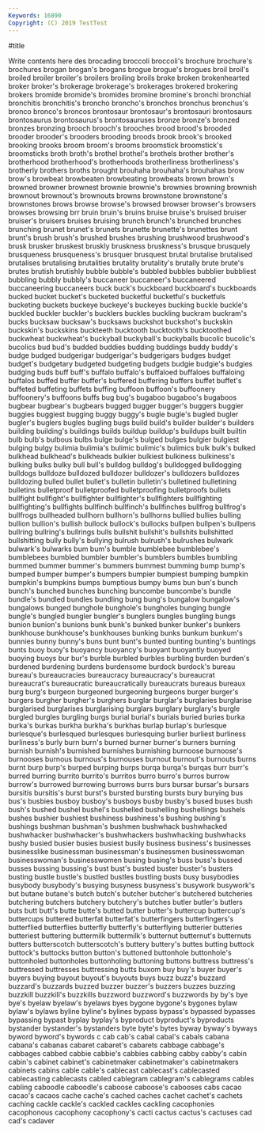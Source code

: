 ```yaml
---
Keywords: 16890
Copyright: (C) 2019 TestTest
---
```


#title

Write contents here
des brocading
broccoli broccoli's brochure brochure's brochures brogan brogan's brogans brogue brogue's
brogues broil broil's broiled broiler broiler's broilers broiling broils broke
broken brokenhearted broker broker's brokerage brokerage's brokerages brokered brokering brokers
bromide bromide's bromides bromine bromine's bronchi bronchial bronchitis bronchitis's broncho
broncho's bronchos bronchus bronchus's bronco bronco's broncos brontosaur brontosaur's brontosauri
brontosaurs brontosaurus brontosaurus's brontosauruses bronze bronze's bronzed bronzes bronzing brooch
brooch's brooches brood brood's brooded brooder brooder's brooders brooding broods
brook brook's brooked brooking brooks broom broom's brooms broomstick broomstick's
broomsticks broth broth's brothel brothel's brothels brother brother's brotherhood brotherhood's
brotherhoods brotherliness brotherliness's brotherly brothers broths brought brouhaha brouhaha's brouhahas
brow brow's browbeat browbeaten browbeating browbeats brown brown's browned browner
brownest brownie brownie's brownies browning brownish brownout brownout's brownouts browns
brownstone brownstone's brownstones brows browse browse's browsed browser browser's browsers
browses browsing brr bruin bruin's bruins bruise bruise's bruised bruiser
bruiser's bruisers bruises bruising brunch brunch's brunched brunches brunching brunet
brunet's brunets brunette brunette's brunettes brunt brunt's brush brush's brushed
brushes brushing brushwood brushwood's brusk brusker bruskest bruskly bruskness bruskness's
brusque brusquely brusqueness brusqueness's brusquer brusquest brutal brutalise brutalised brutalises
brutalising brutalities brutality brutality's brutally brute brute's brutes brutish brutishly
bubble bubble's bubbled bubbles bubblier bubbliest bubbling bubbly bubbly's buccaneer
buccaneer's buccaneered buccaneering buccaneers buck buck's buckboard buckboard's buckboards bucked
bucket bucket's bucketed bucketful bucketful's bucketfuls bucketing buckets buckeye buckeye's
buckeyes bucking buckle buckle's buckled buckler buckler's bucklers buckles buckling
buckram buckram's bucks bucksaw bucksaw's bucksaws buckshot buckshot's buckskin buckskin's
buckskins buckteeth bucktooth bucktooth's bucktoothed buckwheat buckwheat's buckyball buckyball's buckyballs
bucolic bucolic's bucolics bud bud's budded buddies budding buddings buddy
buddy's budge budged budgerigar budgerigar's budgerigars budges budget budget's budgetary
budgeted budgeting budgets budgie budgie's budgies budging buds buff buff's
buffalo buffalo's buffaloed buffaloes buffaloing buffalos buffed buffer buffer's buffered
buffering buffers buffet buffet's buffeted buffeting buffets buffing buffoon buffoon's
buffoonery buffoonery's buffoons buffs bug bug's bugaboo bugaboo's bugaboos bugbear
bugbear's bugbears bugged bugger bugger's buggers buggier buggies buggiest bugging
buggy buggy's bugle bugle's bugled bugler bugler's buglers bugles bugling
bugs build build's builder builder's builders building building's buildings builds
buildup buildup's buildups built builtin bulb bulb's bulbous bulbs bulge
bulge's bulged bulges bulgier bulgiest bulging bulgy bulimia bulimia's bulimic
bulimic's bulimics bulk bulk's bulked bulkhead bulkhead's bulkheads bulkier bulkiest
bulkiness bulkiness's bulking bulks bulky bull bull's bulldog bulldog's bulldogged
bulldogging bulldogs bulldoze bulldozed bulldozer bulldozer's bulldozers bulldozes bulldozing bulled
bullet bullet's bulletin bulletin's bulletined bulletining bulletins bulletproof bulletproofed bulletproofing
bulletproofs bullets bullfight bullfight's bullfighter bullfighter's bullfighters bullfighting bullfighting's bullfights
bullfinch bullfinch's bullfinches bullfrog bullfrog's bullfrogs bullheaded bullhorn bullhorn's bullhorns
bullied bullies bulling bullion bullion's bullish bullock bullock's bullocks bullpen
bullpen's bullpens bullring bullring's bullrings bulls bullshit bullshit's bullshits bullshitted
bullshitting bully bully's bullying bulrush bulrush's bulrushes bulwark bulwark's bulwarks
bum bum's bumble bumblebee bumblebee's bumblebees bumbled bumbler bumbler's bumblers
bumbles bumbling bummed bummer bummer's bummers bummest bumming bump bump's
bumped bumper bumper's bumpers bumpier bumpiest bumping bumpkin bumpkin's bumpkins
bumps bumptious bumpy bums bun bun's bunch bunch's bunched bunches
bunching buncombe buncombe's bundle bundle's bundled bundles bundling bung bung's
bungalow bungalow's bungalows bunged bunghole bunghole's bungholes bunging bungle bungle's
bungled bungler bungler's bunglers bungles bungling bungs bunion bunion's bunions
bunk bunk's bunked bunker bunker's bunkers bunkhouse bunkhouse's bunkhouses bunking
bunks bunkum bunkum's bunnies bunny bunny's buns bunt bunt's bunted
bunting bunting's buntings bunts buoy buoy's buoyancy buoyancy's buoyant buoyantly
buoyed buoying buoys bur bur's burble burbled burbles burbling burden
burden's burdened burdening burdens burdensome burdock burdock's bureau bureau's bureaucracies
bureaucracy bureaucracy's bureaucrat bureaucrat's bureaucratic bureaucratically bureaucrats bureaus bureaux burg
burg's burgeon burgeoned burgeoning burgeons burger burger's burgers burgher burgher's
burghers burglar burglar's burglaries burglarise burglarised burglarises burglarising burglars burglary
burglary's burgle burgled burgles burgling burgs burial burial's burials buried
buries burka burka's burkas burkha burkha's burkhas burlap burlap's burlesque
burlesque's burlesqued burlesques burlesquing burlier burliest burliness burliness's burly burn
burn's burned burner burner's burners burning burnish burnish's burnished burnishes
burnishing burnoose burnoose's burnooses burnous burnous's burnouses burnout burnout's burnouts
burns burnt burp burp's burped burping burps burqa burqa's burqas
burr burr's burred burring burrito burrito's burritos burro burro's burros
burrow burrow's burrowed burrowing burrows burrs burs bursar bursar's bursars
bursitis bursitis's burst burst's bursted bursting bursts bury burying bus
bus's busbies busboy busboy's busboys busby busby's bused buses bush
bush's bushed bushel bushel's bushelled bushelling bushellings bushels bushes bushier
bushiest bushiness bushiness's bushing bushing's bushings bushman bushman's bushmen bushwhack
bushwhacked bushwhacker bushwhacker's bushwhackers bushwhacking bushwhacks bushy busied busier busies
busiest busily business business's businesses businesslike businessman businessman's businessmen businesswoman
businesswoman's businesswomen busing busing's buss buss's bussed busses bussing bussing's
bust bust's busted buster buster's busters busting bustle bustle's bustled
bustles bustling busts busy busybodies busybody busybody's busying busyness busyness's
busywork busywork's but butane butane's butch butch's butcher butcher's butchered
butcheries butchering butchers butchery butchery's butches butler butler's butlers buts
butt butt's butte butte's butted butter butter's buttercup buttercup's buttercups
buttered butterfat butterfat's butterfingers butterfingers's butterflied butterflies butterfly butterfly's butterflying
butterier butteries butteriest buttering buttermilk buttermilk's butternut butternut's butternuts butters
butterscotch butterscotch's buttery buttery's buttes butting buttock buttock's buttocks button
button's buttoned buttonhole buttonhole's buttonholed buttonholes buttonholing buttoning buttons buttress
buttress's buttressed buttresses buttressing butts buxom buy buy's buyer buyer's
buyers buying buyout buyout's buyouts buys buzz buzz's buzzard buzzard's
buzzards buzzed buzzer buzzer's buzzers buzzes buzzing buzzkill buzzkill's buzzkills
buzzword buzzword's buzzwords by by's bye bye's byelaw byelaw's byelaws
byes bygone bygone's bygones bylaw bylaw's bylaws byline byline's bylines
bypass bypass's bypassed bypasses bypassing bypast byplay byplay's byproduct byproduct's
byproducts bystander bystander's bystanders byte byte's bytes byway byway's byways
byword byword's bywords c cab cab's cabal cabal's cabals cabana
cabana's cabanas cabaret cabaret's cabarets cabbage cabbage's cabbages cabbed cabbie
cabbie's cabbies cabbing cabby cabby's cabin cabin's cabinet cabinet's cabinetmaker
cabinetmaker's cabinetmakers cabinets cabins cable cable's cablecast cablecast's cablecasted cablecasting
cablecasts cabled cablegram cablegram's cablegrams cables cabling caboodle caboodle's caboose
caboose's cabooses cabs cacao cacao's cacaos cache cache's cached caches
cachet cachet's cachets caching cackle cackle's cackled cackles cackling cacophonies
cacophonous cacophony cacophony's cacti cactus cactus's cactuses cad cad's cadaver

